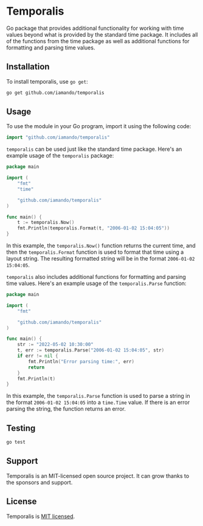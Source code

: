 # Temporalis

Go package that provides additional functionality for working with time values beyond what is provided by the standard time package. It includes all of the functions from the time package as well as additional functions for formatting and parsing time values.

## Installation

To install temporalis, use `go get`:

```bash
go get github.com/iamando/temporalis
```

## Usage

To use the module in your Go program, import it using the following code:

```go
import "github.com/iamando/temporalis"
```

`temporalis` can be used just like the standard time package. Here's an example usage of the `temporalis` package:

```go
package main

import (
    "fmt"
    "time"

    "github.com/iamando/temporalis"
)

func main() {
    t := temporalis.Now()
    fmt.Println(temporalis.Format(t, "2006-01-02 15:04:05"))
}
```

In this example, the `temporalis.Now()` function returns the current time, and then the `temporalis.Format` function is used to format that time using a layout string. The resulting formatted string will be in the format `2006-01-02 15:04:05`.

`temporalis` also includes additional functions for formatting and parsing time values. Here's an example usage of the `temporalis.Parse` function:

```go
package main

import (
    "fmt"

    "github.com/iamando/temporalis"
)

func main() {
    str := "2022-05-02 10:30:00"
    t, err := temporalis.Parse("2006-01-02 15:04:05", str)
    if err != nil {
        fmt.Println("Error parsing time:", err)
        return
    }
    fmt.Println(t)
}
```

In this example, the `temporalis.Parse` function is used to parse a string in the format `2006-01-02 15:04:05` into a `time.Time` value. If there is an error parsing the string, the function returns an error.

## Testing

```bash
go test
```

## Support

Temporalis is an MIT-licensed open source project. It can grow thanks to the sponsors and support.

## License

Temporalis is [MIT licensed](LICENSE).
